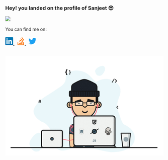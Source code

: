 ### Hey! you landed on the profile of Sanjeet 😎  
![](https://visitor-badge.laobi.icu/badge?page_id=kumar-sanjeet.profile)

You can find me on:
<br>
<br>
<a href="https://www.linkedin.com/in/kumar-sanjeet/">
    <img src="https://raw.githubusercontent.com/kumar-sanjeet1/assets/master/images/icons/linkedin.svg" alt="linkedin" height="25px">
</a>&nbsp;
<a href="https://stackoverflow.com/users/6696948/sanjeet-kumar">
  <img src="https://raw.githubusercontent.com/kumar-sanjeet1/assets/master/images/icons/stackoverflow.svg" alt="stackoverflow" height="25px">
</a>&nbsp;
<a href="https://twitter.com/sanjeet_kmr">
<img src="https://raw.githubusercontent.com/kumar-sanjeet1/assets/master/images/icons/twitter.svg" alt="twitter" height="25px">
</a>

<br>

<img src="https://raw.githubusercontent.com/kumar-sanjeet1/assets/master/images/coding.gif" alt="conding" />

